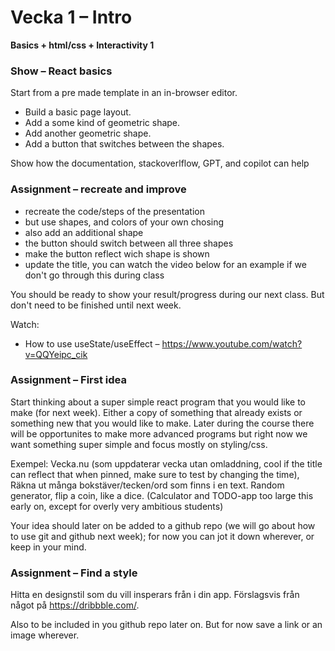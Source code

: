# Vecka 1 – Intro

**Basics + html/css + Interactivity 1**

### Show – React basics

Start from a pre made template in an in-browser editor.

* Build a basic page layout.
* Add a some kind of geometric shape.
* Add another geometric shape.
* Add a button that switches between the shapes.

Show how the documentation, stackoverlflow, GPT, and copilot can help

### Assignment – recreate and improve

* recreate the code/steps of the presentation
* but use shapes, and colors of your own chosing
* also add an additional shape
* the button should switch between all three shapes
* make the button reflect wich shape is shown
* update the title, you can watch the video below for an example if we don't go through this during class

You should be ready to show your result/progress during our next class. But don't need to be finished until next week.

Watch:
* How to use useState/useEffect – https://www.youtube.com/watch?v=QQYeipc_cik

### Assignment – First idea

Start thinking about a super simple react program that you would like to make (for next week). Either a copy of something that already exists or something new that you would like to make. Later during the course there will be opportunites to make more advanced programs but right now we want something super simple and focus mostly on styling/css.

Exempel: Vecka.nu (som uppdaterar vecka utan omladdning, cool if the title can reflect that when pinned, make sure to test by changing the time), Räkna ut många bokstäver/tecken/ord som finns i en text. Random generator, flip a coin, like a dice. (Calculator and TODO-app too large this early on, except for overly very ambitious students)

Your idea should later on be added to a github repo (we will go about how to use git and github next week); for now you can jot it down wherever, or keep in your mind.

### Assignment – Find a style

Hitta en designstil som du vill insperars från i din app. Förslagsvis från något på https://dribbble.com/.

Also to be included in you github repo later on. But for now save a link or an image wherever.

